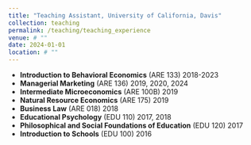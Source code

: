 ```yaml
---
title: "Teaching Assistant, University of California, Davis"
collection: teaching
permalink: /teaching/teaching_experience
venue: # ""
date: 2024-01-01
location: # ""
---
```

- **Introduction to Behavioral Economics** (ARE 133) 2018-2023
- **Managerial Marketing** (ARE 136) 2019, 2020, 2024
- **Intermediate Microeconomics** (ARE 100B) 2019
- **Natural Resource Economics** (ARE 175) 2019
- **Business Law** (ARE 018) 2018
- **Educational Psychology** (EDU 110) 2017, 2018
- **Philosophical and Social Foundations of Education** (EDU 120) 2017
- **Introduction to Schools** (EDU 100) 2016
